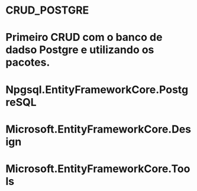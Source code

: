 # CRUD_POSTGRE
#
# Primeiro CRUD com o banco de dadso Postgre e utilizando os pacotes. 
#
# Npgsql.EntityFrameworkCore.PostgreSQL
# Microsoft.EntityFrameworkCore.Design
# Microsoft.EntityFrameworkCore.Tools
